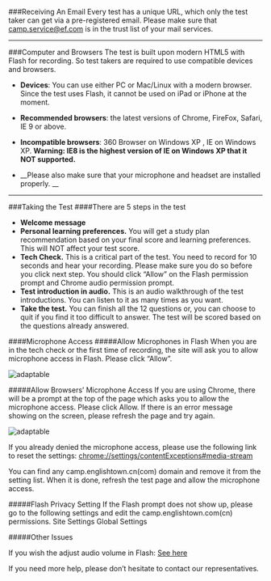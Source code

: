 ###Receiving An Email
Every test has a unique URL, which only the test taker can get via a pre-registered email. Please make sure that camp.service@ef.com is in the trust list of your mail services.

* * *
###Computer and Browsers
The test is built upon modern HTML5 with Flash for recording. So test takers are required to use compatible devices and browsers.

-   __Devices__: You can use either PC or Mac/Linux with a modern browser. Since the test uses Flash, it cannot be used on iPad or iPhone at the moment.

-   __Recommended browsers__: the latest versions of Chrome, FireFox, Safari, IE 9 or above. 

-   __Incompatible browsers__: 360 Browser on Windows XP  , IE on Windows XP. 
__Warning: IE8 is the highest version of IE on Windows XP that it NOT supported.__

-   __Please also make sure that your microphone and headset are installed properly. __

* * *


###Taking the Test
####There are 5 steps in the test
- __Welcome message__
- __Personal learning preferences.__ You will get a study plan recommendation based on your final score and learning preferences. This will NOT affect your test score. 
- __Tech Check.__ This is a critical part of the test. You need to record for 10 seconds and hear your recording. Please make sure you do so before you click next step. You should click “Allow” on the Flash permission prompt and Chrome audio permission prompt.
- __Test introduction in audio.__ This is an audio walkthrough of the test introductions. You can listen to it as many times as you want. 
- __Take the test.__ You can finish all the 12 questions or, you can choose to quit if you find it too difficult to answer. The test will be scored based on the questions already answered.

####Microphone Access
#####Allow Microphones in Flash 
When you are in the tech check or the first time of recording, the site will ask you to allow microphone access in Flash. Please click “Allow”.

![adaptable](/images/allow1.jpg)

#####Allow Browsers’ Microphone Access
If you are using Chrome, there will be a prompt at the top of the page which asks you to allow the microphone access. Please click Allow. If there is an error message showing on the screen, please refresh the page and try again. 

![adaptable](/images/allow2.jpg)


If you already denied the microphone access, please use the following link to reset the settings: 
<chrome://settings/contentExceptions#media-stream>

You can find any camp.englishtown.cn(com) domain and remove it from the setting list. When it is done, refresh the test page and allow the microphone access. 
 


#####Flash Privacy Setting
If the Flash prompt does not show up, please go to the following settings and edit the camp.englishtown.com(cn) permissions.
Site Settings
Global Settings

#####Other Issues

If you wish the adjust audio volume in Flash: [See here](https://www.adobe.com/support/documentation/en/flashplayer/help/help03.html#117408)


If you need more help, please don’t hesitate to contact our representatives.
